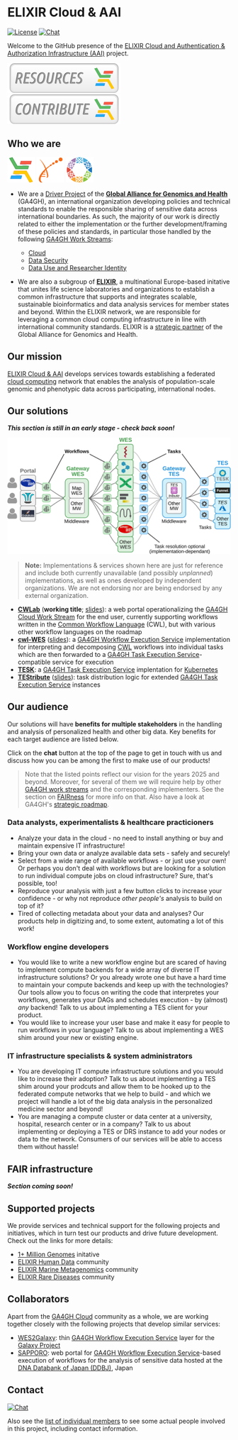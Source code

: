 # ELIXIR Cloud & AAI

[![License][badge-license]][badge-url-license]
[![Chat][badge-chat]][badge-url-chat]

Welcome to the GitHub presence of the [ELIXIR Cloud and Authentication &
Authorization Infrastructure (AAI)][elixir-cloud] project.

[![Resources][button-resources]][elixir-cloud-resources][![Contribute][button-contribute]][contributing]

## Who we are

[![logo-elixir-cloud][logo-elixir-cloud]][elixir-cloud]
[![logo-elixir][logo-elixir]][elixir]
[![logo-ga4gh][logo-ga4gh]][ga4gh]

- We are a [Driver Project][ga4gh-driver-projects] of the [**Global Alliance
for Genomics and Health**][ga4gh] (GA4GH), an international organization
developing policies and technical standards to enable the responsible sharing
of sensitive data across international boundaries. As such, the majority of our
work is directly related to either the implementation or the further
development/framing of these policies and standards, in particular those
handled by the following [GA4GH Work Streams][ga4gh-work-streams]:
  - [Cloud][ga4gh-cloud-ws]
  - [Data Security][ga4gh-data-security-ws]
  - [Data Use and Researcher Identity][ga4gh-duri-ws]

- We are also a subgroup of [**ELIXIR**][elixir], a multinational Europe-based
initative that unites life science laboratories and organizations to establish
a common infrastructure that supports and integrates scalable, sustainable
bioinformatics and data analysis services for member states and beyond. Within
the ELIXIR network, we are responsible for leveraging a common cloud
computing infrastructure in line with international community standards. ELIXIR
is a [strategic partner][ga4gh-elixir] of the Global Alliance for Genomics and
Health.

## Our mission

[ELIXIR Cloud & AAI][elixir-cloud] develops services towards establishing a
federated [cloud computing][cloud-computing] network that enables the analysis
of population-scale genomic and phenotypic data across participating,
international nodes.

## Our solutions

***This section is still in an early stage - check back soon!***

![schmatic_overview](images/schematic_overview.png)

> **Note:** Implementations & services shown here are just for reference and
> include both currently unavailable (and possibly _unplanned_)
> implementations, as well as ones developed by independent organizations. We
> are not endorsing nor are being endorsed by any external organization.

- [**CWLab**][repo-cwlab] (**working title**; [slides][present-cwlab]): a web
  portal operationalizing the [GA4GH Cloud Work Stream][ga4gh-cloud-ws] for the
  end user, currently supporting workflows written in the [Common Workflow
  Language][cwl] (CWL), but with various other workflow languages on the
  roadmap
- [**cwl-WES**][repo-cwl-wes] ([slides][present-cwl-wes]): a [GA4GH Workflow
  Execution Service][ga4gh-wes] implementation for interpreting and
  decomposing [CWL][cwl] workflows into individual tasks which are then
  forwarded to a [GA4GH Task Execution Service][ga4gh-tes]-compatible service
  for execution
- [**TESK**][repo-tesk]: a [GA4GH Task Execution Service][ga4gh-tes]
  implentation for [Kubernetes][kube]
- [**TEStribute**][repo-testribute] ([slides][present-testribute]): task
  distribution logic for extended [GA4GH Task Execution Service][ga4gh-tes]
  instances

## Our audience

Our solutions will have **benefits for multiple stakeholders** in the handling
and analysis of personalized health and other big data. Key benefits for each
target audience are listed below.

Click on the **chat** button at the top of the page to get in touch with us and
discuss how you can be among the first to make use of our products!

> Note that the listed points reflect our vision for the years 2025 and beyond.
> Moreover, for several of them we will require help by other [GA4GH work
> streams][ga4gh-work-streams] and the corresponding implementers. See the
> section on [FAIRness](#fair-infrastructure) for more info on that. Also have
> a look at GA4GH's [strategic roadmap][ga4gh-roadmap].

### Data analysts, experimentalists & healthcare practicioners

- Analyze your data in the cloud - no need to install anything or buy and
  maintain expensive IT infrastructure!
- Bring your own data or analyze available data sets - safely and securely!
- Select from a wide range of available workflows - or just use your own! Or
  perhaps you don't deal with workflows but are looking for a solution to run
  individual compute jobs on cloud infrastructure? Sure, that's possible, too!
- Reproduce your analysis with just a few button clicks to increase your
  confidence - or why not reproduce _other people's_ analysis to build on top
  of it?
- Tired of collecting metadata about your data and analyses? Our products help
  in digitizing and, to some extent, automating a lot of this work!

### Workflow engine developers

- You would like to write a new workflow engine but are scared of having to
  implement compute backends for a wide array of diverse IT infrastructure
  solutions? Or you already wrote one but have a hard time to maintain your
  compute backends and keep up with the technologies? Our tools allow you to
  focus on writing the code that interpretes your workflows, generates your
  DAGs and schedules execution - by (almost) _any_ backend! Talk to us about
  implementing a TES client for your product.
- You would like to increase your user base and make it easy for people to
  run workflows in your language? Talk to us about implementing a WES shim
  around your new or existing engine.

### IT infrastructure specialists & system administrators

- You are developing IT compute infrastructure solutions and you would like to
  increase their adoption? Talk to us about implementing a TES shim around your
  prodcuts and allow them to be hooked up to the federated compute networks
  that we help to build - and which we project will handle a lot of the big
  data analysis in the personalized medicine sector and beyond!
- You are managing a compute cluster or data center at a university, hospital,
  research center or in a company? Talk to us about implementing or deploying
  a TES or DRS instance to add your nodes or data to the network. Consumers of
  our services will be able to access them without hassle!

## FAIR infrastructure

***Section coming soon!***

## Supported projects

We provide services and technical support for the following projects and
initiatives, which in turn test our products and drive future development.
Check out the links for more details:

- [1+ Million Genomes][million-genomes] initative
- [ELIXIR Human Data][elixir-human-data] community
- [ELIXIR Marine Metagenomics][elixir-marine-metagenomics] community
- [ELIXIR Rare Diseases][elixir-rare-diseases] community

## Collaborators

Apart from the [GA4GH Cloud][ga4gh-cloud-ws] community as a whole, we are
working together closely with the following projects that develop similar
services:

- [WES2Galaxy][collab-galaxy-wes]: thin [GA4GH Workflow Execution
  Service][ga4gh-wes] layer for the [Galaxy Project][galaxy]
- [SAPPORO][collab-sapporo]: web portal for [GA4GH Workflow Execution
  Service][ga4gh-wes]-based execution of workflows for the analysis of
  sensitive data hosted at the [DNA Databank of Japan (DDBJ)][loc-ddbj], Japan

## Contact

[![Chat][badge-chat]][badge-url-chat]

Also see the [list of individual members][elixir-cloud-members] to see some
actual people involved in this project, including contact information.

[badge-chat]: <https://img.shields.io/static/v1?label=chat&message=Slack&color=ff6994>
[badge-license]: <https://img.shields.io/badge/license-Apache%202.0-blue.svg>
[badge-url-chat]: <https://join.slack.com/t/elixir-cloud/shared_invite/enQtNzA3NTQ5Mzg2NjQ3LTZjZGI1OGQ5ZTRiOTRkY2ExMGUxNmQyODAxMDdjM2EyZDQ1YWM0ZGFjOTJhNzg5NjE0YmJiZTZhZDVhOWE4MWM>
[badge-url-license]: <http://www.apache.org/licenses/LICENSE-2.0>
[button-contribute]: images/button-contribute.png
[button-resources]: images/button-resources.png
[cloud-computing]: <https://en.wikipedia.org/wiki/Cloud_computing>
[collab-galaxy-wes]: <https://github.com/bedroesb/WES2Galaxy>
[collab-sapporo]: <https://github.com/ddbj/SAPPORO>
[contributing]: CONTRIBUTING.md
[cwl]: <https://www.commonwl.org/>
[elixir]: <https://elixir-europe.org/>
[elixir-cloud]: <https://elixir-europe.github.io/cloud>
[elixir-cloud-members]: <https://elixir-europe.github.io/cloud/categories/people.html>
[elixir-cloud-resources]: resources/resources.md
[elixir-human-data]: <https://elixir-europe.org/communities/human-data>
[elixir-rare-diseases]: <https://elixir-europe.org/communities/rare-diseases>
[elixir-marine-metagenomics]: <https://elixir-europe.org/communities/marine-metagenomics>
[ga4gh]: <https://www.ga4gh.org/>
[ga4gh-cloud-ws]: <https://www.ga4gh.org/work_stream/cloud/>
[ga4gh-data-security-ws]: <https://www.ga4gh.org/work_stream/data-security/>
[ga4gh-driver-projects]: <https://www.ga4gh.org/how-we-work/driver-projects/>
[ga4gh-duri-ws]: <https://www.ga4gh.org/work_stream/data-use-researcher-identities-duri-2/>
[ga4gh-elixir]: <https://elixir-europe.org/news/elixir-and-ga4gh-expand-collaboration>
[ga4gh-roadmap]: <https://www.ga4gh.org/how-we-work/strategic-roadmap/>
[ga4gh-tes]: <https://github.com/ga4gh/task-execution-schemas>
[ga4gh-wes]: <https://github.com/ga4gh/workflow-execution-service-schemas>
[ga4gh-work-streams]: <https://www.ga4gh.org/how-we-work/workstreams/>
[galaxy]: <https://usegalaxy.org/>
[kube]: <https://kubernetes.io/>
[loc-ddbj]: <https://www.ddbj.nig.ac.jp/index-e.html>
[logo-elixir]: images/logo-elixir.png
[logo-elixir-cloud]: images/logo-elixir-cloud.png
[logo-ga4gh]: images/logo-ga4gh.png
[million-genomes]: <https://ec.europa.eu/digital-single-market/en/european-1-million-genomes-initiative>
[present-cwl-wes]: <https://docs.google.com/presentation/d/1eEYJBzO6YaI8bREXzDIzCLkLFDqmESiDJz14ngAuiZU>
[present-cwlab]: <https://docs.google.com/presentation/d/14_yujGiU7hAitsXXQNmYYjQq1taeJ407NZOhCELTp2o/edit?usp=sharing>
[present-tesk]: <>
[present-testribute]: <https://docs.google.com/presentation/d/14IJRKejeqRNU9qVfssp9ugFtuV49ZpWf18cnoZoESKo>
[repo-cwlab]: <https://github.com/CompEpigen/CWLab>
[repo-cwl-wes]: <https://github.com/elixir-cloud-aai/cwl-WES>
[repo-tesk]: <https://github.com/EMBL-EBI-TSI/TESK>
[repo-testribute]: <https://github.com/elixir-cloud-aai/TEStribute>
